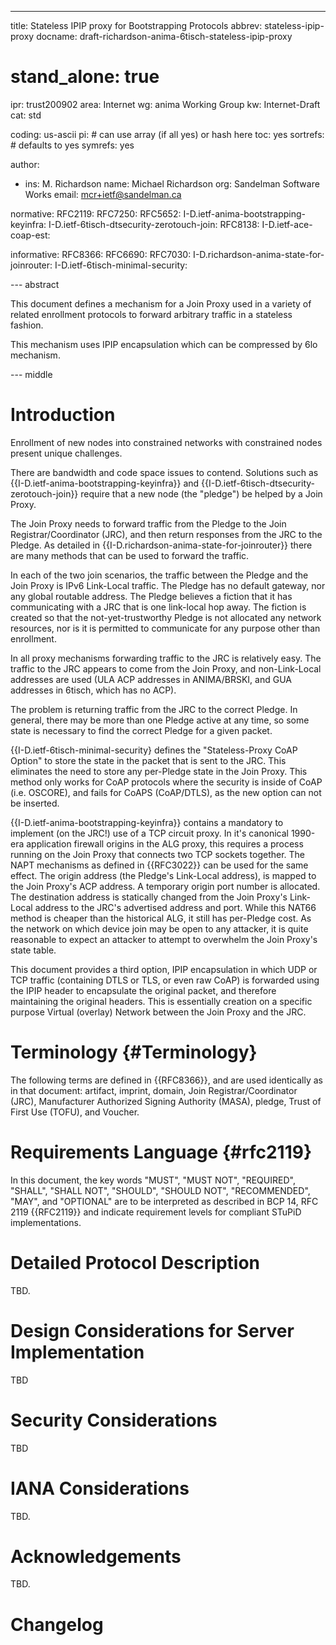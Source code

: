 ---
title: Stateless IPIP proxy for Bootstrapping Protocols
abbrev: stateless-ipip-proxy
docname: draft-richardson-anima-6tisch-stateless-ipip-proxy

# stand_alone: true

ipr: trust200902
area: Internet
wg: anima Working Group
kw: Internet-Draft
cat: std

coding: us-ascii
pi:    # can use array (if all yes) or hash here
  toc: yes
  sortrefs:   # defaults to yes
  symrefs: yes

author:


- ins: M. Richardson
  name: Michael Richardson
  org: Sandelman Software Works
  email: mcr+ietf@sandelman.ca

normative:
  RFC2119:
  RFC7250:
  RFC5652:
  I-D.ietf-anima-bootstrapping-keyinfra:
  I-D.ietf-6tisch-dtsecurity-zerotouch-join:
  RFC8138:
  I-D.ietf-ace-coap-est:

informative:
  RFC8366:
  RFC6690:
  RFC7030:
  I-D.richardson-anima-state-for-joinrouter:
  I-D.ietf-6tisch-minimal-security:

--- abstract

This document defines a mechanism for a Join Proxy used in a variety
of related enrollment protocols to forward arbitrary traffic in a
stateless fashion.

This mechanism uses IPIP encapsulation which can be compressed by
6lo mechanism.

--- middle

# Introduction

Enrollment of new nodes into constrained networks with constrained nodes
present unique challenges.

There are bandwidth and code space issues to contend.
Solutions such as {{I-D.ietf-anima-bootstrapping-keyinfra}}
and {{I-D.ietf-6tisch-dtsecurity-zerotouch-join}} require that a new
node (the "pledge") be helped by a Join Proxy.

The Join Proxy needs to forward traffic from the Pledge to the Join
Registrar/Coordinator (JRC), and then return responses from the JRC to the
Pledge.  As detailed in {{I-D.richardson-anima-state-for-joinrouter}}
there are many methods that can be used to forward the traffic.

In each of the two join scenarios, the traffic between the Pledge
and the Join Proxy is IPv6 Link-Local traffic.  The Pledge has no default
gateway, nor any global routable address.  The Pledge believes
a fiction that it has communicating with a JRC that is one link-local hop
away.  The fiction is created so that the not-yet-trustworthy Pledge is not
allocated any network resources, nor is it is permitted to communicate for
any purpose other than enrollment.

In all proxy mechanisms forwarding traffic to the JRC is relatively easy.
The traffic to the JRC appears to come from the Join Proxy, and
non-Link-Local addresses are used (ULA ACP addresses in ANIMA/BRSKI,
and GUA addresses in 6tisch, which has no ACP).

The problem is returning traffic from the JRC to the correct Pledge.
In general, there may be more than one Pledge active at any time, so some
state is necessary to find the correct Pledge for a given packet.

{{I-D.ietf-6tisch-minimal-security} defines the "Stateless-Proxy CoAP Option"
to store the state in the packet that is sent to the JRC.  This eliminates
the need to store any per-Pledge state in the Join Proxy.  This method
only works for CoAP protocols where the security is inside of CoAP
(i.e. OSCORE), and fails for CoAPS (CoAP/DTLS), as the new option can
not be inserted.

{{I-D.ietf-anima-bootstrapping-keyinfra}} contains a mandatory to implement
(on the JRC!) use of a TCP circuit proxy.  In it's canonical 1990-era
application firewall origins in the ALG proxy, this requires a process
running on the Join Proxy that connects two TCP sockets together.  The NAPT
mechanisms as defined in {{RFC3022}} can be used for the same effect.  The
origin address (the Pledge's Link-Local address), is mapped to the Join
Proxy's ACP address.  A temporary origin port number is allocated.
The destination address is statically changed from the Join Proxy's
Link-Local address to the JRC's advertised address and port.  While this
NAT66 method is cheaper than the historical ALG, it still has per-Pledge
cost.  As the network on which device join may be open to any attacker,
it is quite reasonable to expect an attacker to attempt to overwhelm the Join
Proxy's state table.

This document provides a third option, IPIP encapsulation in which UDP
or TCP traffic (containing DTLS or TLS, or even raw CoAP) is forwarded
using the IPIP header to encapsulate the original packet, and therefore
maintaining the original headers.  This is essentially creation on a
specific purpose Virtual (overlay) Network between the Join Proxy
and the JRC.

# Terminology          {#Terminology}

The following terms are defined in {{RFC8366}}, and are used
identically as in that document: artifact, imprint, domain, Join
Registrar/Coordinator (JRC), Manufacturer Authorized Signing Authority
(MASA), pledge, Trust of First Use (TOFU), and Voucher.

# Requirements Language {#rfc2119}

In this document, the key words "MUST", "MUST NOT", "REQUIRED",
"SHALL", "SHALL NOT", "SHOULD", "SHOULD NOT", "RECOMMENDED", "MAY",
and "OPTIONAL" are to be interpreted as described in BCP 14, RFC 2119
{{RFC2119}} and indicate requirement levels for compliant STuPiD
implementations.

# Detailed Protocol Description

TBD.

# Design Considerations for Server Implementation

TBD

# Security Considerations

TBD

# IANA Considerations

TBD.

# Acknowledgements

TBD.

# Changelog

